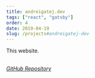 ```yaml
---
title: andreigatej.dev
tags: ["react", "gatsby"]
order: 4
date: 2019-04-19
slug: /projects#andreigatej-dev
---
```


This website.

<br>

<a href="https://github.com/Andrei0872/andreigatej.dev" target="_blank">
  <i>
    GitHub Repository
  </i>
</a>